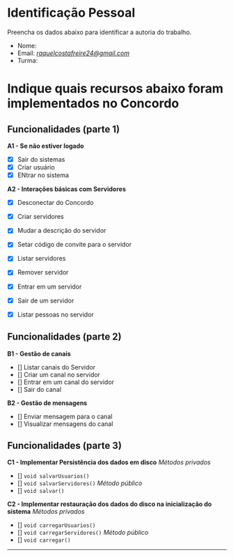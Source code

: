 ﻿# Identificação Pessoal

Preencha os dados abaixo para identificar a autoria do trabalho.

- Nome: *<Raquel da Costa Freire>*
- Email: *<raquelcostafreire24@gmail.com>*
- Turma: *<T01>*

# Indique quais recursos abaixo foram implementados no Concordo

## Funcionalidades (parte 1)

**A1 - Se não estiver logado**
- [x] Sair do sistemas
- [x] Criar usuário
- [x] ENtrar no sistema

**A2 - Interações básicas com Servidores**
- [x] Desconectar do Concordo
- [x] Criar servidores
- [x] Mudar a descrição do servidor
- [x] Setar código de convite para o servidor
- [x] Listar servidores
- [x] Remover servidor
- [x] Entrar em um servidor
- [x] Sair de um servidor
- [x] Listar pessoas no servidor


## Funcionalidades (parte 2)

**B1 - Gestão de canais**
- [] Listar canais do Servidor
- [] Criar um canal no servidor
- [] Entrar em um canal do servidor
- [] Sair do canal

**B2 - Gestão de mensagens**
- [] Enviar mensagem para o canal
- [] Visualizar mensagens do canal

## Funcionalidades (parte 3)

**C1 - Implementar Persistência dos dados em disco**
*Métodos privados*
- [] `void salvarUsuarios()`
- [] `void salvarServidores()`
*Método público*
- [] `void salvar()`

**C2 - Implementar restauração dos dados do disco na inicialização do sistema**
*Métodos privados*
- [] `void carregarUsuarios()`
- [] `void carregarServidores()`
*Método público*
- [] `void carregar()`



--------
